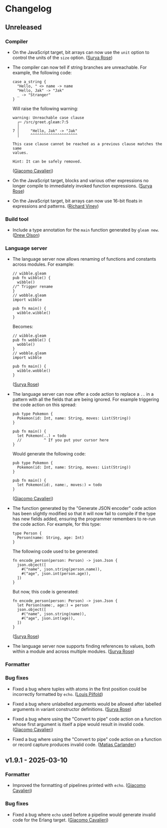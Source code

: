 # Changelog

## Unreleased

### Compiler

- On the JavaScript target, bit arrays can now use the `unit` option to control
  the units of the `size` option.
  ([Surya Rose](https://github.com/GearsDatapacks))

- The compiler can now tell if string branches are unreachable. For example, the
  following code:

  ```gleam
  case a_string {
    "Hello, " <> name -> name
    "Hello, Jak" -> "Jak"
    _ -> "Stranger"
  }
  ```

  Will raise the following warning:

  ```
  warning: Unreachable case clause
    ┌─ /src/greet.gleam:7:5
    │
  7 │     "Hello, Jak" -> "Jak"
    │     ^^^^^^^^^^^^^^^^^^^^^

  This case clause cannot be reached as a previous clause matches the same
  values.

  Hint: It can be safely removed.
  ```

  ([Giacomo Cavalieri](https://github.com/giacomocavalieri))

- On the JavaScript target, blocks and various other expressions no longer
  compile to immediately invoked function expressions.
  ([Surya Rose](https://github.com/GearsDatapacks))

- On the JavaScript target, bit arrays can now use 16-bit floats in expressions
  and patterns.
  ([Richard Viney](https://github.com/richard-viney))

### Build tool

- Include a type annotation for the `main` function generated by `gleam new`.
  ([Drew Olson](https://github.com/drewolson))

### Language server

- The language server now allows renaming of functions and constants across
  modules. For example:

  ```gleam
  // wibble.gleam
  pub fn wibble() {
    wibble()
  //^ Trigger rename
  }
  // wobble.gleam
  import wibble

  pub fn main() {
    wibble.wibble()
  }
  ```

  Becomes:

  ```gleam
  // wibble.gleam
  pub fn wobble() {
    wobble()
  }
  // wobble.gleam
  import wibble

  pub fn main() {
    wibble.wobble()
  }
  ```

  ([Surya Rose](https://github.com/GearsDatapacks))

- The language server can now offer a code action to replace a `..` in a pattern
  with all the fields that are being ignored. For example triggering the code
  action on this spread:

  ```gleam
  pub type Pokemon {
    Pokemon(id: Int, name: String, moves: List(String))
  }

  pub fn main() {
    let Pokemon(..) = todo
    //          ^ If you put your cursor here
  }
  ```

  Would generate the following code:

  ```gleam
  pub type Pokemon {
    Pokemon(id: Int, name: String, moves: List(String))
  }

  pub fn main() {
    let Pokemon(id:, name:, moves:) = todo
  }
  ```

  ([Giacomo Cavalieri](https://github.com/giacomocavalieri))

- The function generated by the "Generate JSON encoder" code action has been
  slightly modified so that it will now fail to compile if the type has new
  fields added, ensuring the programmer remembers to re-run the code action.
  For example, for this type:

  ```gleam
  type Person {
    Person(name: String, age: Int)
  }
  ```

  The following code used to be generated:

  ```gleam
  fn encode_person(person: Person) -> json.Json {
    json.object([
      #("name", json.string(person.name)),
      #("age", json.int(person.age)),
    ])
  }
  ```

  But now, this code is generated:

  ```gleam
  fn encode_person(person: Person) -> json.Json {
    let Person(name:, age:) = person
    json.object([
      #("name", json.string(name)),
      #("age", json.int(age)),
    ])
  }
  ```

  ([Surya Rose](https://github.com/GearsDatapacks))

- The language server now supports finding references to values, both within
  a module and across multiple modules.
  ([Surya Rose](https://github.com/GearsDatapacks))

### Formatter

### Bug fixes

- Fixed a bug where tuples with atoms in the first position could be
  incorrectly formatted by `echo`.
  ([Louis Pilfold](https://github.com/lpil))

- Fixed a bug where unlabelled arguments would be allowed after labelled
  arguments in variant constructor definitions.
  ([Surya Rose](https://github.com/GearsDatapacks))

- Fixed a bug where using the "Convert to pipe" code action on a function whose
  first argument is itself a pipe would result in invalid code.
  ([Giacomo Cavalieri](https://github.com/giacomocavalieri))

- Fixed a bug where using the "Convert to pipe" code action on a function or
  record capture produces invalid code.
  ([Matias Carlander](https://github.com/matiascr))

## v1.9.1 - 2025-03-10

### Formatter

- Improved the formatting of pipelines printed with `echo`.
  ([Giacomo Cavalieri](https://github.com/giacomocavalieri))

### Bug fixes

- Fixed a bug where `echo` used before a pipeline would generate invalid code
  for the Erlang target.
  ([Giacomo Cavalieri](https://github.com/giacomocavalieri))
